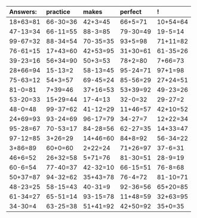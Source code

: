 | Answers: | practice | makes | perfect | ! |
| :--- | :--- | :--- | :--- | :--- |
| 18+63=81 | 66-30=36 | 42+3=45 | 66+5=71 | 10+54=64 | 
| 47-13=34 | 66-11=55 | 88-3=85 | 79-30=49 | 19-5=14 | 
| 99-67=32 | 88-34=54 | 70-35=35 | 93+5=98 | 71+11=82 | 
| 76-61=15 | 17+43=60 | 42+53=95 | 31+30=61 | 61-35=26 | 
| 39-23=16 | 56+34=90 | 50+3=53 | 78+2=80 | 7+66=73 | 
| 28+66=94 | 15-13=2 | 58-13=45 | 95-24=71 | 97+1=98 | 
| 75-63=12 | 54+3=57 | 69-45=24 | 85-56=29 | 27+24=51 | 
| 81-0=81 | 7+39=46 | 37+16=53 | 53+39=92 | 49-23=26 | 
| 53-20=33 | 15+29=44 | 17-4=13 | 32-0=32 | 29-27=2 | 
| 48-0=48 | 99-37=62 | 41-12=29 | 11+46=57 | 42+10=52 | 
| 24+69=93 | 93-24=69 | 96-17=79 | 34-27=7 | 12+22=34 | 
| 95-28=67 | 70-53=17 | 84-28=56 | 62-27=35 | 14+33=47 | 
| 97-12=85 | 3+26=29 | 14+46=60 | 84+8=92 | 56-34=22 | 
| 3+86=89 | 60+0=60 | 2+22=24 | 71+26=97 | 37-6=31 | 
| 46+6=52 | 26+32=58 | 5+71=76 | 81-30=51 | 28-9=19 | 
| 60-6=54 | 77-40=37 | 42-32=10 | 66-15=51 | 76-8=68 | 
| 50+37=87 | 94-32=62 | 35+43=78 | 76-4=72 | 81-10=71 | 
| 48-23=25 | 58-15=43 | 40-31=9 | 92-36=56 | 65+20=85 | 
| 61-34=27 | 65-51=14 | 93-15=78 | 11+48=59 | 32+63=95 | 
| 34-30=4 | 63-25=38 | 51+41=92 | 42+50=92 | 35+0=35 | 
